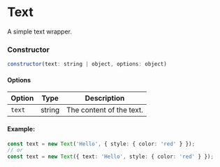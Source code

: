 # Text

A simple text wrapper.

### Constructor

```javascript
constructor(text: string | object, options: object)
``` 
#### Options
| Option | Type | Description |
| --- | --- | --- |
| `text` | string | The content of the text. |

#### Example:
```ts
const text = new Text('Hello', { style: { color: 'red' } });
// or
const text = new Text({ text: 'Hello', style: { color: 'red' } });
```